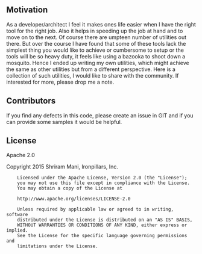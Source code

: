 ## Motivation

As a developer/architect I feel it makes ones life easier when I have the right tool for the right job. Also it helps in speeding up the job at hand and to move on to the next. Of course there are umpteen number of utilities out there. But over the course I have found that some of these tools lack the simplest thing you would like to achieve or cumbersome to setup or the tools will be so heavy duty, it feels like using a bazooka to shoot down a mosquito. Hence I ended up writing my own utilities, which might achieve the same as other utilities but from a different perspective. Here is a collection of such utilities, I would like to share with the community. If interested for more, please drop me a note.


## Contributors

If you find any defects in this code, please create an issue in GIT and if you can provide some samples it would be helpful.

## License

Apache 2.0

Copyright 2015 Shriram Mani, Ironpillars, Inc.

        Licensed under the Apache License, Version 2.0 (the "License");
        you may not use this file except in compliance with the License.
        You may obtain a copy of the License at

        http://www.apache.org/licenses/LICENSE-2.0

        Unless required by applicable law or agreed to in writing, software
        distributed under the License is distributed on an "AS IS" BASIS,
        WITHOUT WARRANTIES OR CONDITIONS OF ANY KIND, either express or implied.
        See the License for the specific language governing permissions and
        limitations under the License.

